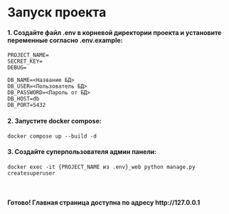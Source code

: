 <h1>Запуск проекта</h1>

<h4>
1. Создайте файл .env в корневой директории 
проекта и установите переменные согласно .env.example:
</h4>

```requirements
PROJECT_NAME=
SECRET_KEY=
DEBUG=

DB_NAME=<Название БД>
DB_USER=<Пользователь БД>
DB_PASSWORD=<Пароль от БД>
DB_HOST=db
DB_PORT=5432
```

<h4>
2. Запустите docker compose:
</h4>

```commandline
docker compose up --build -d
```


<h4>
3. Создайте суперпользователя админ панели:
</h4>

```commandline
docker exec -it {PROJECT_NAME из .env}_web python manage.py createsuperuser
```
<br>
<h4>
Готово! Главная страница доступна по адресу http://127.0.0.1
</h4>

